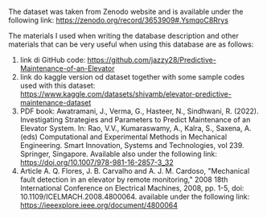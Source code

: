 The dataset was taken from Zenodo website and is available under the following link: https://zenodo.org/record/3653909#.YsmqoC8Rrys

The materials I used when writing the database description and other materials that can be very useful when using this database are as follows:
1) link di GitHub code: https://github.com/jazzy28/Predictive-Maintenance-of-an-Elevator
2) link do kaggle version od dataset together with some sample codes used with this dataset: https://www.kaggle.com/datasets/shivamb/elevator-predictive-maintenance-dataset
3) PDF book: Awatramani, J., Verma, G., Hasteer, N., Sindhwani, R. (2022). Investigating Strategies and Parameters to Predict Maintenance of an Elevator System. In: Rao, V.V., Kumaraswamy, A., Kalra, S., Saxena, A. (eds) Computational and Experimental Methods in Mechanical Engineering. Smart Innovation, Systems and Technologies, vol 239. Springer, Singapore. Available also under the following link: https://doi.org/10.1007/978-981-16-2857-3_32
4) Article A. Q. Flores, J. B. Carvalho and A. J. M. Cardoso, "Mechanical fault detection in an elevator by remote monitoring," 2008 18th International Conference on Electrical Machines, 2008, pp. 1-5, doi: 10.1109/ICELMACH.2008.4800064. available under the following link: https://ieeexplore.ieee.org/document/4800064
